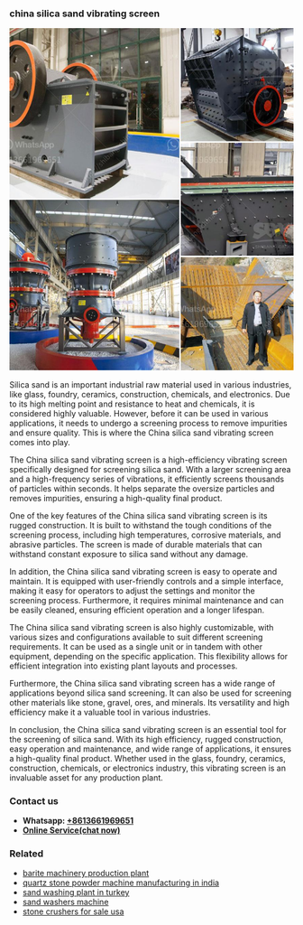 <h3>china silica sand vibrating screen</h3><img src='1708309278.jpg' alt=''><p>Silica sand is an important industrial raw material used in various industries, like glass, foundry, ceramics, construction, chemicals, and electronics. Due to its high melting point and resistance to heat and chemicals, it is considered highly valuable. However, before it can be used in various applications, it needs to undergo a screening process to remove impurities and ensure quality. This is where the China silica sand vibrating screen comes into play.</p><p>The China silica sand vibrating screen is a high-efficiency vibrating screen specifically designed for screening silica sand. With a larger screening area and a high-frequency series of vibrations, it efficiently screens thousands of particles within seconds. It helps separate the oversize particles and removes impurities, ensuring a high-quality final product.</p><p>One of the key features of the China silica sand vibrating screen is its rugged construction. It is built to withstand the tough conditions of the screening process, including high temperatures, corrosive materials, and abrasive particles. The screen is made of durable materials that can withstand constant exposure to silica sand without any damage.</p><p>In addition, the China silica sand vibrating screen is easy to operate and maintain. It is equipped with user-friendly controls and a simple interface, making it easy for operators to adjust the settings and monitor the screening process. Furthermore, it requires minimal maintenance and can be easily cleaned, ensuring efficient operation and a longer lifespan.</p><p>The China silica sand vibrating screen is also highly customizable, with various sizes and configurations available to suit different screening requirements. It can be used as a single unit or in tandem with other equipment, depending on the specific application. This flexibility allows for efficient integration into existing plant layouts and processes.</p><p>Furthermore, the China silica sand vibrating screen has a wide range of applications beyond silica sand screening. It can also be used for screening other materials like stone, gravel, ores, and minerals. Its versatility and high efficiency make it a valuable tool in various industries.</p><p>In conclusion, the China silica sand vibrating screen is an essential tool for the screening of silica sand. With its high efficiency, rugged construction, easy operation and maintenance, and wide range of applications, it ensures a high-quality final product. Whether used in the glass, foundry, ceramics, construction, chemicals, or electronics industry, this vibrating screen is an invaluable asset for any production plant.</p><h3>Contact us</h3><ul><li><strong>Whatsapp:&nbsp;<a href="https://wa.me/8613661969651">+8613661969651</a></strong></li><li><a href="https://swt.shibang-china.com/?git&amp;zhl&amp;china silica sand vibrating screen"><strong>Online Service(chat now)</strong></a></li></ul><h3>Related</h3><ul><li><a href='barite machinery production plant.md'>barite machinery production plant</a></li><li><a href='quartz stone powder machine manufacturing in india.md'>quartz stone powder machine manufacturing in india</a></li><li><a href='sand washing plant in turkey.md'>sand washing plant in turkey</a></li><li><a href='sand washers machine.md'>sand washers machine</a></li><li><a href='stone crushers for sale usa.md'>stone crushers for sale usa</a></li></ul>